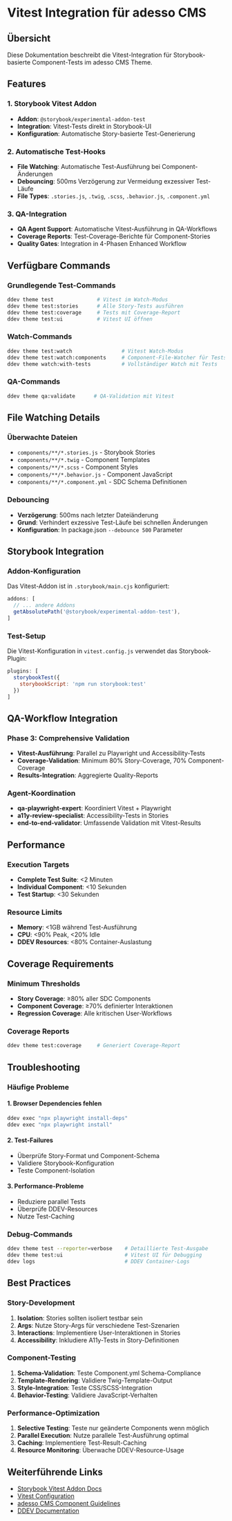 # Vitest Integration für adesso CMS

## Übersicht

Diese Dokumentation beschreibt die Vitest-Integration für Storybook-basierte Component-Tests im adesso CMS Theme.

## Features

### 1. Storybook Vitest Addon
- **Addon**: `@storybook/experimental-addon-test`
- **Integration**: Vitest-Tests direkt in Storybook-UI
- **Konfiguration**: Automatische Story-basierte Test-Generierung

### 2. Automatische Test-Hooks
- **File Watching**: Automatische Test-Ausführung bei Component-Änderungen
- **Debouncing**: 500ms Verzögerung zur Vermeidung exzessiver Test-Läufe
- **File Types**: `.stories.js`, `.twig`, `.scss`, `.behavior.js`, `.component.yml`

### 3. QA-Integration
- **QA Agent Support**: Automatische Vitest-Ausführung in QA-Workflows
- **Coverage Reports**: Test-Coverage-Berichte für Component-Stories
- **Quality Gates**: Integration in 4-Phasen Enhanced Workflow

## Verfügbare Commands

### Grundlegende Test-Commands
```bash
ddev theme test              # Vitest im Watch-Modus
ddev theme test:stories      # Alle Story-Tests ausführen
ddev theme test:coverage     # Tests mit Coverage-Report
ddev theme test:ui           # Vitest UI öffnen
```

### Watch-Commands
```bash
ddev theme test:watch                # Vitest Watch-Modus
ddev theme test:watch:components     # Component-File-Watcher für Tests
ddev theme watch:with-tests          # Vollständiger Watch mit Tests
```

### QA-Commands
```bash
ddev theme qa:validate      # QA-Validation mit Vitest
```

## File Watching Details

### Überwachte Dateien
- `components/**/*.stories.js` - Storybook Stories
- `components/**/*.twig` - Component Templates  
- `components/**/*.scss` - Component Styles
- `components/**/*.behavior.js` - Component JavaScript
- `components/**/*.component.yml` - SDC Schema Definitionen

### Debouncing
- **Verzögerung**: 500ms nach letzter Dateiänderung
- **Grund**: Verhindert exzessive Test-Läufe bei schnellen Änderungen
- **Konfiguration**: In package.json `--debounce 500` Parameter

## Storybook Integration

### Addon-Konfiguration
Das Vitest-Addon ist in `.storybook/main.cjs` konfiguriert:
```javascript
addons: [
  // ... andere Addons
  getAbsolutePath('@storybook/experimental-addon-test'),
]
```

### Test-Setup
Die Vitest-Konfiguration in `vitest.config.js` verwendet das Storybook-Plugin:
```javascript
plugins: [
  storybookTest({
    storybookScript: 'npm run storybook:test'
  })
]
```

## QA-Workflow Integration

### Phase 3: Comprehensive Validation
- **Vitest-Ausführung**: Parallel zu Playwright und Accessibility-Tests
- **Coverage-Validation**: Minimum 80% Story-Coverage, 70% Component-Coverage
- **Results-Integration**: Aggregierte Quality-Reports

### Agent-Koordination
- **qa-playwright-expert**: Koordiniert Vitest + Playwright
- **a11y-review-specialist**: Accessibility-Tests in Stories
- **end-to-end-validator**: Umfassende Validation mit Vitest-Results

## Performance

### Execution Targets
- **Complete Test Suite**: <2 Minuten
- **Individual Component**: <10 Sekunden
- **Test Startup**: <30 Sekunden

### Resource Limits
- **Memory**: <1GB während Test-Ausführung
- **CPU**: <90% Peak, <20% Idle
- **DDEV Resources**: <80% Container-Auslastung

## Coverage Requirements

### Minimum Thresholds
- **Story Coverage**: ≥80% aller SDC Components
- **Component Coverage**: ≥70% definierter Interaktionen
- **Regression Coverage**: Alle kritischen User-Workflows

### Coverage Reports
```bash
ddev theme test:coverage     # Generiert Coverage-Report
```

## Troubleshooting

### Häufige Probleme

#### 1. Browser Dependencies fehlen
```bash
ddev exec "npx playwright install-deps"
ddev exec "npx playwright install"
```

#### 2. Test-Failures
- Überprüfe Story-Format und Component-Schema
- Validiere Storybook-Konfiguration
- Teste Component-Isolation

#### 3. Performance-Probleme
- Reduziere parallel Tests
- Überprüfe DDEV-Resources
- Nutze Test-Caching

### Debug-Commands
```bash
ddev theme test --reporter=verbose    # Detaillierte Test-Ausgabe
ddev theme test:ui                    # Vitest UI für Debugging
ddev logs                             # DDEV Container-Logs
```

## Best Practices

### Story-Development
1. **Isolation**: Stories sollten isoliert testbar sein
2. **Args**: Nutze Story-Args für verschiedene Test-Szenarien
3. **Interactions**: Implementiere User-Interaktionen in Stories
4. **Accessibility**: Inkludiere A11y-Tests in Story-Definitionen

### Component-Testing
1. **Schema-Validation**: Teste Component.yml Schema-Compliance
2. **Template-Rendering**: Validiere Twig-Template-Output
3. **Style-Integration**: Teste CSS/SCSS-Integration
4. **Behavior-Testing**: Validiere JavaScript-Verhalten

### Performance-Optimization
1. **Selective Testing**: Teste nur geänderte Components wenn möglich
2. **Parallel Execution**: Nutze parallele Test-Ausführung optimal
3. **Caching**: Implementiere Test-Result-Caching
4. **Resource Monitoring**: Überwache DDEV-Resource-Usage

## Weiterführende Links

- [Storybook Vitest Addon Docs](https://storybook.js.org/docs/writing-tests/integrations/vitest-addon)
- [Vitest Configuration](https://vitest.dev/config/)
- [adesso CMS Component Guidelines](./CLAUDE.md)
- [DDEV Documentation](https://ddev.readthedocs.io/)
